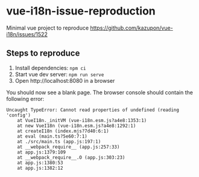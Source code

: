 # vue-i18n-issue-reproduction

Minimal vue project to reproduce https://github.com/kazupon/vue-i18n/issues/1522

## Steps to reproduce
1. Install dependencies: `npm ci`
2. Start vue dev server: `npm run serve`
3. Open http://localhost:8080 in a browser

You should now see a blank page. The browser console should contain the following error:
```
Uncaught TypeError: Cannot read properties of undefined (reading 'config')
    at VueI18n._initVM (vue-i18n.esm.js?a4e8:1353:1)
    at new VueI18n (vue-i18n.esm.js?a4e8:1292:1)
    at createI18n (index.mjs?7d40:6:1)
    at eval (main.ts?5e60:7:1)
    at ./src/main.ts (app.js:197:1)
    at __webpack_require__ (app.js:257:33)
    at app.js:1379:109
    at __webpack_require__.O (app.js:303:23)
    at app.js:1380:53
    at app.js:1382:12
```
